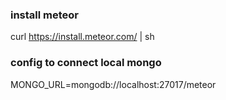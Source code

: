 ### install meteor  
curl https://install.meteor.com/ | sh 


### config to connect local mongo
MONGO_URL=mongodb://localhost:27017/meteor
